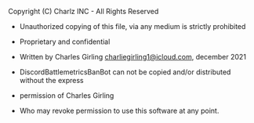 Copyright (C) Charlz INC - All Rights Reserved
 * Unauthorized copying of this file, via any medium is strictly prohibited
 * Proprietary and confidential
 * Written by Charles Girling <charliegirling1@icloud.com>, december 2021

  * DiscordBattlemetricsBanBot can not be copied and/or distributed without the express
  * permission of Charles Girling
  * Who may revoke permission to use this software at any point.
